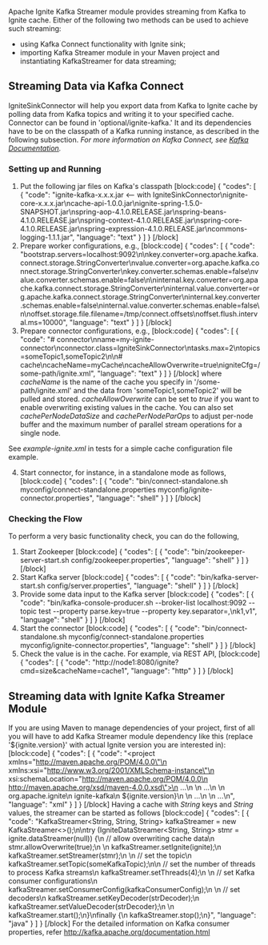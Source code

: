 Apache Ignite Kafka Streamer module provides streaming from Kafka to Ignite cache.
Either of the following two methods can be used to achieve such streaming:
- using Kafka Connect functionality with Ignite sink;
- importing Kafka Streamer module in your Maven project and instantiating KafkaStreamer for data streaming;

## Streaming Data via Kafka Connect

IgniteSinkConnector will help you export data from Kafka to Ignite cache by polling data from Kafka topics and writing it to your specified cache.
Connector can be found in 'optional/ignite-kafka.' It and its dependencies have to be on the classpath of a Kafka running instance, as described in the following subsection.
*For more information on Kafka Connect, see [Kafka Documentation](http://kafka.apache.org/documentation.html#connect).*

### Setting up and Running

1. Put the following jar files on Kafka's classpath
[block:code]
{
  "codes": [
    {
      "code": "ignite-kafka-x.x.x.jar <-- with IgniteSinkConnector\nignite-core-x.x.x.jar\ncache-api-1.0.0.jar\nignite-spring-1.5.0-SNAPSHOT.jar\nspring-aop-4.1.0.RELEASE.jar\nspring-beans-4.1.0.RELEASE.jar\nspring-context-4.1.0.RELEASE.jar\nspring-core-4.1.0.RELEASE.jar\nspring-expression-4.1.0.RELEASE.jar\ncommons-logging-1.1.1.jar",
      "language": "text"
    }
  ]
}
[/block]
2. Prepare worker configurations, e.g.,
[block:code]
{
  "codes": [
    {
      "code": "bootstrap.servers=localhost:9092\n\nkey.converter=org.apache.kafka.connect.storage.StringConverter\nvalue.converter=org.apache.kafka.connect.storage.StringConverter\nkey.converter.schemas.enable=false\nvalue.converter.schemas.enable=false\n\ninternal.key.converter=org.apache.kafka.connect.storage.StringConverter\ninternal.value.converter=org.apache.kafka.connect.storage.StringConverter\ninternal.key.converter.schemas.enable=false\ninternal.value.converter.schemas.enable=false\n\noffset.storage.file.filename=/tmp/connect.offsets\noffset.flush.interval.ms=10000",
      "language": "text"
    }
  ]
}
[/block]
3. Prepare connector configurations, e.g.,
[block:code]
{
  "codes": [
    {
      "code": "# connector\nname=my-ignite-connector\nconnector.class=IgniteSinkConnector\ntasks.max=2\ntopics=someTopic1,someTopic2\n\n# cache\ncacheName=myCache\ncacheAllowOverwrite=true\nigniteCfg=/some-path/ignite.xml",
      "language": "text"
    }
  ]
}
[/block]
where *cacheName* is the name of the cache you specify in '/some-path/ignite.xml' and the data from 'someTopic1,someTopic2' will be pulled and stored. *cacheAllowOverwrite* can be set to *true* if you want to enable overwriting existing values in the cache.
You can also set *cachePerNodeDataSize* and *cachePerNodeParOps* to adjust per-node buffer and the maximum number of parallel stream operations for a single node.

See *example-ignite.xml* in tests for a simple cache configuration file example.

4. Start connector, for instance, in a standalone mode as follows,
[block:code]
{
  "codes": [
    {
      "code": "bin/connect-standalone.sh myconfig/connect-standalone.properties myconfig/ignite-connector.properties",
      "language": "shell"
    }
  ]
}
[/block]
### Checking the Flow

To perform a very basic functionality check, you can do the following,

1. Start Zookeeper
[block:code]
{
  "codes": [
    {
      "code": "bin/zookeeper-server-start.sh config/zookeeper.properties",
      "language": "shell"
    }
  ]
}
[/block]
2. Start Kafka server
[block:code]
{
  "codes": [
    {
      "code": "bin/kafka-server-start.sh config/server.properties",
      "language": "shell"
    }
  ]
}
[/block]
3. Provide some data input to the Kafka server
[block:code]
{
  "codes": [
    {
      "code": "bin/kafka-console-producer.sh --broker-list localhost:9092 --topic test --property parse.key=true --property key.separator=,\nk1,v1",
      "language": "shell"
    }
  ]
}
[/block]
4. Start the connector
[block:code]
{
  "codes": [
    {
      "code": "bin/connect-standalone.sh myconfig/connect-standalone.properties myconfig/ignite-connector.properties",
      "language": "shell"
    }
  ]
}
[/block]
5. Check the value is in the cache. For example, via REST API,
[block:code]
{
  "codes": [
    {
      "code": "http://node1:8080/ignite?cmd=size&cacheName=cache1",
      "language": "http"
    }
  ]
}
[/block]
## Streaming data with Ignite Kafka Streamer Module

If you are using Maven to manage dependencies of your project, first of all you will have to add Kafka Streamer module dependency like this (replace '${ignite.version}' with actual Ignite version you are interested in):
[block:code]
{
  "codes": [
    {
      "code": "<project xmlns=\"http://maven.apache.org/POM/4.0.0\"\n    xmlns:xsi=\"http://www.w3.org/2001/XMLSchema-instance\"\n    xsi:schemaLocation=\"http://maven.apache.org/POM/4.0.0\n                        http://maven.apache.org/xsd/maven-4.0.0.xsd\">\n    ...\n    <dependencies>\n        ...\n        <dependency>\n            <groupId>org.apache.ignite</groupId>\n            <artifactId>ignite-kafka</artifactId>\n            <version>${ignite.version}</version>\n        </dependency>\n        ...\n    </dependencies>\n    ...\n</project>",
      "language": "xml"
    }
  ]
}
[/block]
Having a cache with *String* keys and *String* values, the streamer can be started as follows
[block:code]
{
  "codes": [
    {
      "code": "KafkaStreamer<String, String, String> kafkaStreamer = new KafkaStreamer<>();\n\ntry (IgniteDataStreamer<String, String> stmr = ignite.dataStreamer(null)) {\n    // allow overwriting cache data\n    stmr.allowOverwrite(true);\n    \n    kafkaStreamer.setIgnite(ignite);\n    kafkaStreamer.setStreamer(stmr);\n    \n    // set the topic\n    kafkaStreamer.setTopic(someKafkaTopic);\n\n    // set the number of threads to process Kafka streams\n    kafkaStreamer.setThreads(4);\n    \n    // set Kafka consumer configurations\n    kafkaStreamer.setConsumerConfig(kafkaConsumerConfig);\n    \n    // set decoders\n    kafkaStreamer.setKeyDecoder(strDecoder);\n    kafkaStreamer.setValueDecoder(strDecoder);\n    \n    kafkaStreamer.start();\n}\nfinally {\n    kafkaStreamer.stop();\n}",
      "language": "java"
    }
  ]
}
[/block]
For the detailed information on Kafka consumer properties, refer http://kafka.apache.org/documentation.html